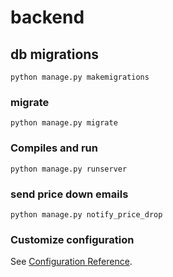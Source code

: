 # backend

## db migrations
```
python manage.py makemigrations
```

### migrate
```
python manage.py migrate
```

### Compiles and run
```
python manage.py runserver
```

### send price down emails
```
python manage.py notify_price_drop
```

### Customize configuration
See [Configuration Reference](https://cli.vuejs.org/config/).

